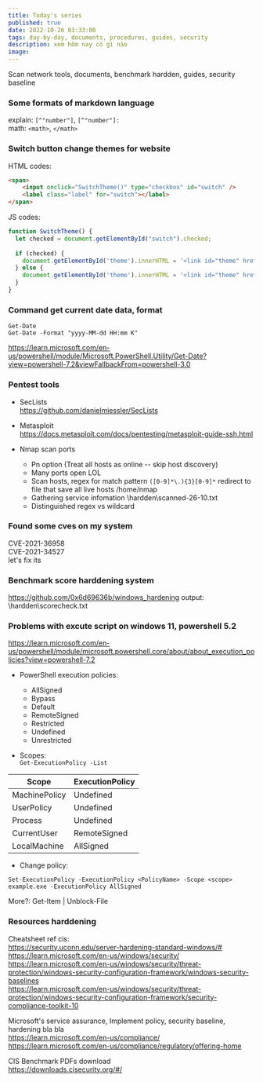 ```yaml
---
title: Today's series
published: true
date: 2022-10-26 03:33:00
tags: day-by-day, documents, procedures, guides, security
description: xem hôm nay có gì nào
image:
---
```

Scan network tools, documents, benchmark hardden, guides, security baseline

### Some formats of markdown language
explain: `[^"number"]`, `[^"number"]:`   
math: `<math>`, `</math>`   

### Switch button change themes for website
HTML codes:
```html
<span>
	<input onclick="SwitchTheme()" type="checkbox" id="switch" />
	<label class="label" for="switch"></label>
</span>
```
JS codes:
```javascript
function SwitchTheme() {
  let checked = document.getElementById("switch").checked;
  
  if (checked) {
  	document.getElementById('theme').innerHTML = '<link id="theme" href="/css/theme-dark.css" rel="stylesheet" type="text/css">';
  } else {
  	document.getElementById('theme').innerHTML = '<link id="theme" href="/css/theme.css" rel="stylesheet" type="text/css">';
  }
}
```

### Command get current date data, format
```
Get-Date
Get-Date -Format "yyyy-MM-dd HH:mm K"
```
https://learn.microsoft.com/en-us/powershell/module/Microsoft.PowerShell.Utility/Get-Date?view=powershell-7.2&viewFallbackFrom=powershell-3.0

### Pentest tools
- SecLists   
https://github.com/danielmiessler/SecLists

- Metasploit   
https://docs.metasploit.com/docs/pentesting/metasploit-guide-ssh.html

- Nmap scan ports
	- Pn option (Treat all hosts as online -- skip host discovery)
	- Many ports open LOL
	- Scan hosts, regex for match pattern `([0-9]*\.){3}[0-9]*` redirect to file that save all live hosts /home/nmap
	- Gathering service infomation \hardden\scanned-26-10.txt
	- Distinguished regex vs wildcard

### Found some cves on my system
CVE-2021-36958   
CVE-2021-34527  
let's fix its  

### Benchmark score harddening system
https://github.com/0x6d69636b/windows_hardening
output: \hardden\scorecheck.txt   

### Problems with excute script on windows 11, powershell 5.2
https://learn.microsoft.com/en-us/powershell/module/microsoft.powershell.core/about/about_execution_policies?view=powershell-7.2

- PowerShell execution policies:
	- AllSigned
	- Bypass
	- Default
	- RemoteSigned
	- Restricted
	- Undefined
	- Unrestricted

- Scopes:  
`Get-ExecutionPolicy -List`   
   
|     Scope     | ExecutionPolicy |
|---------------|-----------------|
| MachinePolicy | Undefined       |
| UserPolicy    | Undefined       |
| Process       | Undefined       |
| CurrentUser   | RemoteSigned    |
| LocalMachine  | AllSigned       |

- Change policy:   
 ```
 Set-ExecutionPolicy -ExecutionPolicy <PolicyName> -Scope <scope>
 example.exe -ExecutionPolicy AllSigned
 ```
More?:
Get-Item | Unblock-File

### Resources harddening
Cheatsheet ref cis:  
https://security.uconn.edu/server-hardening-standard-windows/#  
https://learn.microsoft.com/en-us/windows/security/  
https://learn.microsoft.com/en-us/windows/security/threat-protection/windows-security-configuration-framework/windows-security-baselines  
https://learn.microsoft.com/en-us/windows/security/threat-protection/windows-security-configuration-framework/security-compliance-toolkit-10  

Microsoft's service assurance, Implement policy, security baseline, hardening bla bla  
https://learn.microsoft.com/en-us/compliance/  
https://learn.microsoft.com/en-us/compliance/regulatory/offering-home  

CIS Benchmark PDFs download  
https://downloads.cisecurity.org/#/  


